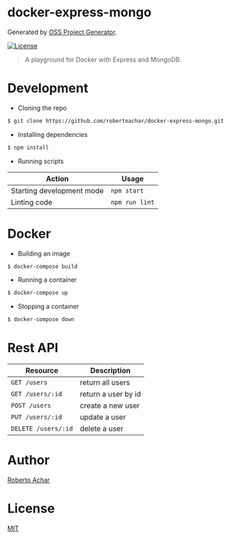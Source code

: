 # docker-express-mongo

Generated by [OSS Project Generator](http://bit.ly/generator-oss-project).

[![License][license-badge]][license-url]

> A playground for Docker with Express and MongoDB.

# Development

* Cloning the repo

```bash
$ git clone https://github.com/robertoachar/docker-express-mongo.git
```

* Installing dependencies

```bash
$ npm install
```

* Running scripts

Action | Usage
---    | ---
Starting development mode | `npm start`
Linting code              | `npm run lint`

# Docker

* Building an image

```bash
$ docker-compose build
```

* Running a container

```bash
$ docker-compose up
```

* Stopping a container

```bash
$ docker-compose down
```

# Rest API

Resource | Description
-------- | -----------
`GET /users`        | return all users
`GET /users/:id`    | return a user by id
`POST /users`       | create a new user
`PUT /users/:id`    | update a user
`DELETE /users/:id` | delete a user

# Author

[Roberto Achar](https://twitter.com/robertoachar)

# License

[MIT](https://github.com/robertoachar/docker-express-mongo/blob/master/LICENSE)

[license-badge]: https://img.shields.io/github/license/robertoachar/docker-express-mongo.svg
[license-url]: https://opensource.org/licenses/MIT
